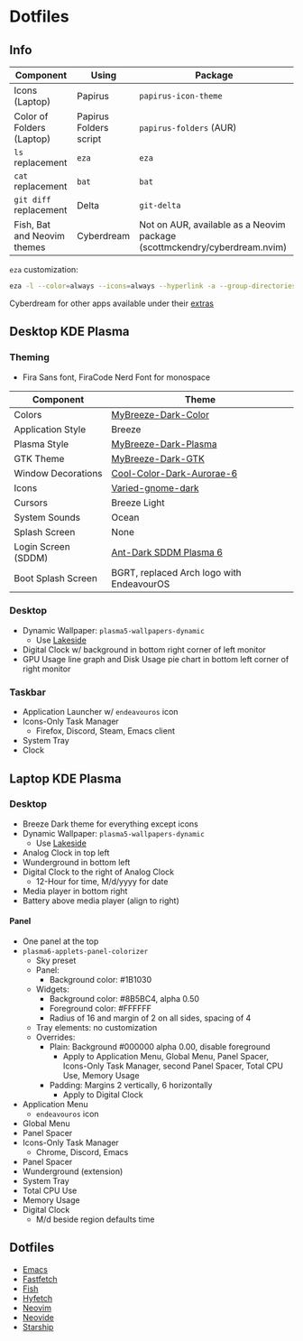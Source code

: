 # Dotfiles

## Info

|Component|Using|Package|
|-|-|-|
|Icons (Laptop) |Papirus|`papirus-icon-theme`|
|Color of Folders (Laptop)|Papirus Folders script|`papirus-folders` (AUR)|
|`ls` replacement|`eza`|`eza`|
|`cat` replacement|`bat`|`bat`|
|`git diff` replacement|Delta|`git-delta`|
|Fish, Bat and Neovim themes|Cyberdream|Not on AUR, available as a Neovim package (scottmckendry/cyberdream.nvim)|

`eza` customization:
```bash
eza -l --color=always --icons=always --hyperlink -a --group-directories-first --git --total-size --no-user --no-time
```

Cyberdream for other apps available under their [extras](https://github.com/scottmckendry/cyberdream.nvim/tree/main/extras)

## Desktop KDE Plasma

### Theming

* Fira Sans font, FiraCode Nerd Font for monospace

|Component|Theme|
|-|-|
|Colors|[MyBreeze-Dark-Color](https://store.kde.org/p/2217383)|
|Application Style|Breeze|
|Plasma Style|[MyBreeze-Dark-Plasma](https://store.kde.org/p/2217414)|
|GTK Theme|[MyBreeze-Dark-GTK](https://store.kde.org/p/2217416)|
|Window Decorations|[Cool-Color-Dark-Aurorae-6](https://store.kde.org/p/2227008)|
|Icons|[Varied-gnome-dark](https://store.kde.org/p/2221913)|
|Cursors|Breeze Light|
|System Sounds|Ocean|
|Splash Screen|None|
|Login Screen (SDDM)|[Ant-Dark SDDM Plasma 6](https://store.kde.org/p/2139782)|
|Boot Splash Screen|BGRT, replaced Arch logo with EndeavourOS|

### Desktop

* Dynamic Wallpaper: `plasma5-wallpapers-dynamic`
  * Use [Lakeside](wallpaper.avif)
* Digital Clock w/ background in bottom right corner of left monitor
* GPU Usage line graph and Disk Usage pie chart in bottom left corner of right monitor

### Taskbar

* Application Launcher w/ `endeavouros` icon
* Icons-Only Task Manager
  * Firefox, Discord, Steam, Emacs client
* System Tray
* Clock

## Laptop KDE Plasma

### Desktop

* Breeze Dark theme for everything except icons
* Dynamic Wallpaper: `plasma5-wallpapers-dynamic`
  * Use [Lakeside](wallpaper.avif)
* Analog Clock in top left
* Wunderground in bottom left
* Digital Clock to the right of Analog Clock
  * 12-Hour for time, M/d/yyyy for date
* Media player in bottom right
* Battery above media player (align to right)

#### Panel

* One panel at the top
* `plasma6-applets-panel-colorizer`
  * Sky preset
  * Panel:
    * Background color: #1B1030
  * Widgets:
    * Background color: #8B5BC4, alpha 0.50
    * Foreground color: #FFFFFF
    * Radius of 16 and margin of 2 on all sides, spacing of 4
  * Tray elements: no customization
  * Overrides:
    * Plain: Background #000000 alpha 0.00, disable foreground
      * Apply to Application Menu, Global Menu, Panel Spacer, Icons-Only Task Manager, second Panel Spacer, Total CPU Use, Memory Usage
    * Padding: Margins 2 vertically, 6 horizontally
      * Apply to Digital Clock
* Application Menu
  * `endeavouros` icon
* Global Menu
* Panel Spacer
* Icons-Only Task Manager
  * Chrome, Discord, Emacs
* Panel Spacer
* Wunderground (extension)
* System Tray
* Total CPU Use
* Memory Usage
* Digital Clock
  * M/d beside region defaults time

## Dotfiles

* [Emacs](Config%20Files/emacs/init.el)
* [Fastfetch](Config%20Files/fastfetch/)
* [Fish](Config%20Files/fish/)
* [Hyfetch](Config%20Files/hyfetch.json)
* [Neovim](Config%20Files/nvim/)
* [Neovide](Config%20Files/neovide/)
* [Starship](Config%20Files/starship.toml)
